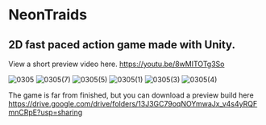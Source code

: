 # NeonTraids

## 2D fast paced action game made with Unity.

View a short preview video here.
https://youtu.be/8wMITOTg3So

![0305](https://github.com/Gabriel0liver/NeonTriads_Game/assets/40140789/370182b9-157f-42c7-9268-4f223e5f4206)
![0305(7)](https://github.com/Gabriel0liver/NeonTriads_Game/assets/40140789/0c985809-cb1f-43dc-b53e-eaa1d0421a6d)
![0305(5)](https://github.com/Gabriel0liver/NeonTriads_Game/assets/40140789/27c3fbba-e9ff-432b-9f9e-5fc380b963df)
![0305(1)](https://github.com/Gabriel0liver/NeonTriads_Game/assets/40140789/33659766-714b-4a59-b71b-a2a46e425d08)
![0305(3)](https://github.com/Gabriel0liver/NeonTriads_Game/assets/40140789/06dd98c0-c5f0-4d93-8534-dc08d1ee8e40)
![0305(4)](https://github.com/Gabriel0liver/NeonTriads_Game/assets/40140789/2dfa512d-2371-4308-b08d-6dc0ac4384f8)

The game is far from finished, but you can download a preview build here
https://drive.google.com/drive/folders/13J3GC79oqNOYmwaJx_v4s4yRQFmnCRpE?usp=sharing
